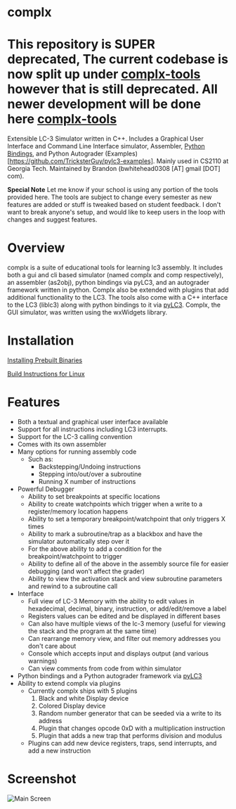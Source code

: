 complx
======

# This repository is **SUPER** deprecated, The current codebase is now split up under [complx-tools](https://github.com/complx-tools) however that is still deprecated. All newer development will be done here [complx-tools](https://github.com/TricksterGuy/complx-tools)

Extensible LC-3 Simulator written in C++.  Includes a Graphical User Interface and Command Line Interface simulator, Assembler, [Python Bindings](https://pypi.org/project/pyLC3), and Python Autograder (Examples)[https://github.com/TricksterGuy/pylc3-examples]. Mainly used in CS2110 at Georgia Tech.  Maintained by Brandon (bwhitehead0308 [AT] gmail [DOT] com).

__Special Note__ Let me know if your school is using any portion of the tools provided here. The tools are subject to change every semester as new features are added or stuff is tweaked based on student feedback. I don't want to break anyone's setup, and would like to keep users in the loop with changes and suggest features.

# Overview
complx is a suite of educational tools for learning lc3 assembly. It includes both a gui and cli based simulator (named complx and comp respectively), an assembler (as2obj), python bindings via pyLC3, and an autograder framework written in python.  Complx also be extended with plugins that add additional functionality to the LC3.  The tools also come with a C++ interface to the LC3 (liblc3) along with python bindings to it via [pyLC3](https://pypi.org/project/pyLC3). Complx, the GUI simulator, was written using the wxWidgets library.

# Installation

[Installing Prebuilt Binaries](https://github.com/TricksterGuy/complx/wiki/Installing-Prebuilt-Binaries)

[Build Instructions for Linux](https://github.com/TricksterGuy/complx/wiki/Building-for-Linux)

# Features
* Both a textual and graphical user interface available
* Support for all instructions including LC3 interrupts.
* Support for the LC-3 calling convention
* Comes with its own assembler
* Many options for running assembly code
  * Such as:
    * Backstepping/Undoing instructions
    * Stepping into/out/over a subroutine
    * Running X number of instructions
* Powerful Debugger
  * Ability to set breakpoints at specific locations
  * Ability to create watchpoints which trigger when a write to a register/memory location happens
  * Ability to set a temporary breakpoint/watchpoint that only triggers X times
  * Ability to mark a subroutine/trap as a blackbox and have the simulator automatically step over it
  * For the above ability to add a condition for the breakpoint/watchpoint to trigger
  * Ability to define all of the above in the assembly source file for easier debugging (and won't affect the grader)
  * Ability to view the activation stack and view subroutine parameters and rewind to a subroutine call
* Interface
  * Full view of LC-3 Memory with the ability to edit values in hexadecimal, decimal, binary, instruction, or add/edit/remove a label
  * Registers values can be edited and be displayed in different bases
  * Can also have multiple views of the lc-3 memory (useful for viewing the stack and the program at the same time)
  * Can rearrange memory view, and filter out memory addresses you don't care about
  * Console which accepts input and displays output (and various warnings)
  * Can view comments from code from within simulator
* Python bindings and a Python autograder framework via [pyLC3](https://github.com/zucchini/pyLC3)
* Ability to extend complx via plugins
  * Currently complx ships with 5 plugins
    1. Black and white Display device
    2. Colored Display device
    3. Random number generator that can be seeded via a write to its address
    4. Plugin that changes opcode 0xD with a multiplication instruction
    5. Plugin that adds a new trap that performs division and modulus
  * Plugins can add new device registers, traps, send interrupts, and add a new instruction

# Screenshot
![Main Screen](https://github.com/TricksterGuy/complx/blob/master/doc/main_screen.png)
